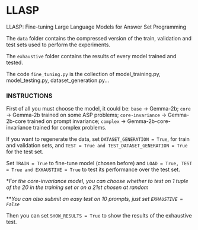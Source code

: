 # LLASP
LLASP: Fine-tuning Large Language Models for Answer Set Programming

The `data` folder contains the compressed version of the train, validation and test sets used to perform the experiments.

The `exhaustive` folder contains the results of every model trained and tested.

The code `fine_tuning.py` is the collection of model_training.py, model_testing.py, dataset_generation.py...
### INSTRUCTIONS
First of all you must choose the model, it could be:
    `base` -> Gemma-2b;
    `core` -> Gemma-2b trained on some ASP problems;
    `core-invariance` -> Gemma-2b-core trained on prompt invariance;
    `complex` -> Gemma-2b-core-invariance trained for complex problems.

If you want to regenerate the data, set `DATASET_GENERATION = True`, for train and validation sets, and `TEST = True and TEST_DATASET_GENERATION = True` for the test set.

Set `TRAIN = True` to fine-tune model (chosen before) and `LOAD = True, TEST = True and EXHAUSTIVE = True` to test its performance over the test set.

**For the core-invariance model, you can choose whether to test on 1 tuple of the 20 in the training set or on a 21st chosen at random* 

***You can also submit an easy test on 10 prompts, just set `EXHAUSTIVE = False`*

Then you can set `SHOW_RESULTS = True` to show the results of the exhaustive test.